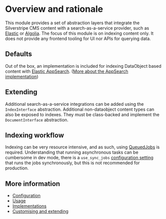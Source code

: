 # Overview and rationale

This module provides a set of abstraction layers that integrate the Silverstripe CMS content 
with a search-as-a-service provider, such as [Elastic](https://elastic.co) or [Algolia](https://algolia.com). The focus of this module
is on indexing content only. It does not provide any frontend tooling for UI nor APIs for
querying data.

## Defaults

Out of the box, an implementation is included for indexing DataObject based content
with [Elastic AppSearch](https://www.elastic.co/app-search/). ([More about the AppSearch implementation](implementations.md#appsearch))

## Extending

Additional search-as-a-service integrations can be added using the `IndexInterface` abstraction.
 Additional non-dataobject content types can also be exposed to indexes. They must be class-backed 
 and implement the `DocumentInterface` abstraction.

## Indexing workflow

Indexing can be very resource intensive, and as such, using [QueuedJobs](https://github.com/symbiote/silverstripe-queuedjobs) is required. Understanding that running asynchronous tasks can be cumbersome
in dev mode, there is a `use_sync_jobs` [configuration setting](configuration.md) that runs the jobs
synchronously, but this is not recommended for production.

## More information

* [Configuration](configuration.md)
* [Usage](usage.md)
* [Implementations](implementations.md)
* [Customising and extending](customising.md) 

